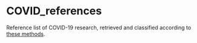 # COVID_references
Reference list of COVID-19 research, retrieved and classified according to [these methods](https://ispmbern.github.io/covid-19/living-review/).
